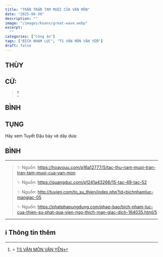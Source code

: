 ```yaml
---
title: "TRẦN TRẦN TAM MUỘI CỦA VÂN MÔN"
date: "2025-08-30"
description: ""
image: "/images/koans/great-wave.webp"
excerpt: 
  ""
categories: ["Công án"]
tags: ["BÍCH NHAM LỤC", "TS VÂN MÔN VĂN YỂN"]
draft: false
---
```


## THÙY

> 

## CỬ:

>  [^1]

## BÌNH



## TỤNG

Hãy xem Tuyết Đậu bày vẽ dây dưa:

> 

## BÌNH



***

> ✨ Nguồn: https://hoavouu.com/p16a12777/5/tac-thu-nam-muoi-tran-tran-tam-muoi-cua-van-mon
>
> ✨ Nguồn: https://quangduc.com/p1241a43266/15-tac-49-tac-52
>
> ✨ Nguồn: http://tuvien.com/to_su_thien/index.php?id=bichnhamluc-mangiac-05
>
> ✨ Nguồn: https://phatphapungdung.com/phap-bao/bich-nham-luc-cua-thien-su-phat-qua-vien-ngo-thich-man-giac-dich-164035.html/5

***

## ℹ️ Thông tin thêm

[^1]: ⭐️ <a href="https://blog.phapthihoi.org/gt-member/ts-van-mon-van-yen/" target="_blank">TS VÂN MÔN VĂN YỂN</a>


